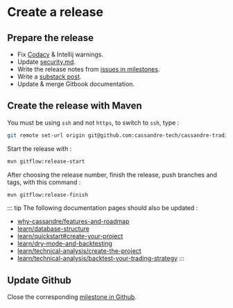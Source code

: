# Create a release

## Prepare the release
* Fix [Codacy](https://app.codacy.com/gh/cassandre-tech/cassandre-trading-bot/issues) & Intellij warnings.
* Update [security.md](https://github.com/cassandre-tech/cassandre-trading-bot/blob/development/SECURITY.md).
* Write the release notes from [issues in milestones](https://github.com/cassandre-tech/cassandre-trading-bot/milestones).
* Write a [substack post](https://cassandre.substack.com/publish?utm_source=menu).
* Update & merge Gitbook documentation.

## Create the release with Maven
You must be using `ssh` and not `https`, to switch to `ssh`, type : 
```bash
git remote set-url origin git@github.com:cassandre-tech/cassandre-trading-bot.git
```

Start the release with :
```bash
mvn gitflow:release-start
```

After choosing the release number, finish the release, push branches and tags, with this command :
```bash
mvn gitflow:release-finish
```

::: tip
The following documentation pages should also be updated : 
* [why-cassandre/features-and-roadmap](src/why-cassandre/features-and-roadmap.md)
* [learn/database-structure](src/learn/database-structure.md)
* [learn/quickstart\#create-your-project](src/learn/quickstart.md)
* [learn/dry-mode-and-backtesting](src/learn/dry-mode-and-backtesting.md)
* [learn/technical-analysis/create-the-project](src/learn/technical-analysis/create-the-project.md)
* [learn/technical-analysis/backtest-your-trading-strategy](src/learn/technical-analysis/backtest-your-trading-strategy.md)
:::

## Update Github
Close the corresponding [milestone in Github](https://github.com/cassandre-tech/cassandre-trading-bot/milestones).

